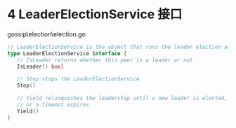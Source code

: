 # 4 LeaderElectionService 接口

gossip\election\election.go

```go
// LeaderElectionService is the object that runs the leader election algorithm
type LeaderElectionService interface {
   // IsLeader returns whether this peer is a leader or not
   IsLeader() bool

   // Stop stops the LeaderElectionService
   Stop()

   // Yield relinquishes the leadership until a new leader is elected,
   // or a timeout expires
   Yield()
}
```


